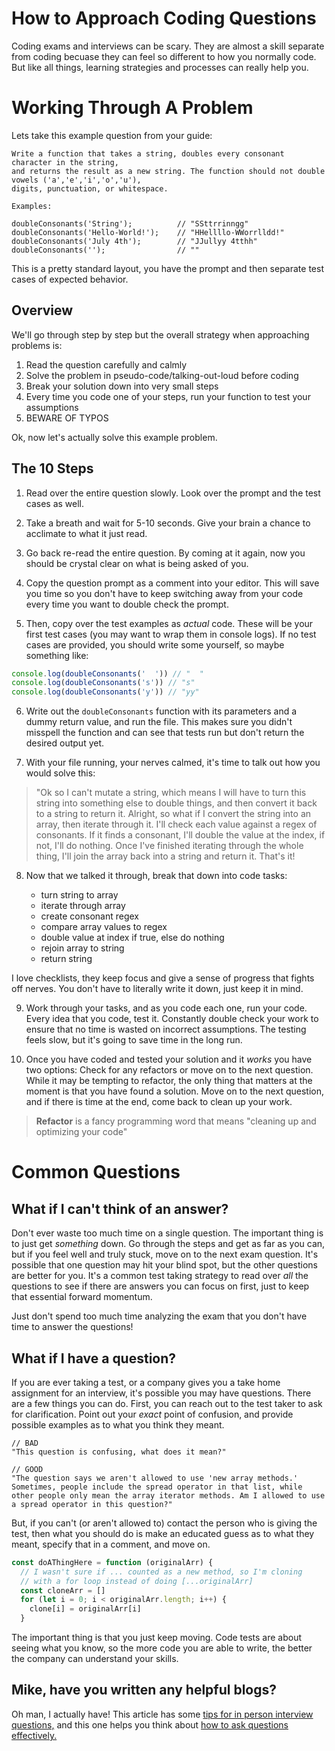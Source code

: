 # How to Approach Coding Questions
Coding exams and interviews can be scary. They are almost a skill separate from coding becuase they can feel so different to how you normally code. But like all things, learning strategies and processes can really help you.

# Working Through A Problem
Lets take this example question from your guide:

```plaintext
Write a function that takes a string, doubles every consonant character in the string, 
and returns the result as a new string. The function should not double vowels ('a','e','i','o','u'),
digits, punctuation, or whitespace.

Examples:

doubleConsonants('String');          // "SSttrrinngg"
doubleConsonants('Hello-World!');    // "HHellllo-WWorrlldd!"
doubleConsonants('July 4th');        // "JJullyy 4tthh"
doubleConsonants('');                // ""
```

This is a pretty standard layout, you have the prompt and then separate test cases of expected behavior.

## Overview
We'll go through step by step but the overall strategy when approaching problems is:
1. Read the question carefully and calmly
2. Solve the problem in pseudo-code/talking-out-loud before coding
3. Break your solution down into very small steps
4. Every time you code one of your steps, run your function to test your assumptions
5. BEWARE OF TYPOS

Ok, now let's actually solve this example problem.

## The 10 Steps
1. Read over the entire question slowly. Look over the prompt and the test cases as well.

2. Take a breath and wait for 5-10 seconds. Give your brain a chance to acclimate to what it just read.

3. Go back re-read the entire question. By coming at it again, now you should be crystal clear on what is being asked of you.

4. Copy the question prompt as a comment into your editor. This will save you time so you don't have to keep switching away from your code every time you want to double check the prompt.

5. Then, copy over the test examples as *actual* code. These will be your first test cases (you may want to wrap them in console logs). If no test cases are provided, you should write some yourself, so maybe something like:

```js
console.log(doubleConsonants('  ')) // "  "
console.log(doubleConsonants('s')) // "s"
console.log(doubleConsonants('y')) // "yy"
```

6. Write out the `doubleConsonants` function with its parameters and a dummy return value, and run the file. This makes sure you didn't misspell the function and can see that tests run but don't return the desired output yet.

7. With your file running, your nerves calmed, it's time to talk out how you would solve this:

> "Ok so I can't mutate a string, which means I will have to turn this string into something else to double things, and then convert it back to a string to return it. Alright, so what if I convert the string into an array, then iterate through it. I'll check each value against a regex of consonants. If it finds a consonant, I'll double the value at the index, if not, I'll do nothing. Once I've finished iterating through the whole thing, I'll join the array back into a string and return it. That's it!

8. Now that we talked it through, break that down into code tasks:

    - turn string to array
    - iterate through array
    - create consonant regex
    - compare array values to regex
    - double value at index if true, else do nothing
    - rejoin array to string
    - return string

I love checklists, they keep focus and give a sense of progress that fights off nerves. You don't have to literally write it down, just keep it in mind.

9. Work through your tasks, and as you code each one, run your code. Every idea that you code, test it. Constantly double check your work to ensure that no time is wasted on incorrect assumptions. The testing feels slow, but it's going to save time in the long run.

10.  Once you have coded and tested your solution and it *works* you have two options: Check for any refactors or move on to the next question. While it may be tempting to refactor, the only thing that matters at the moment is that you have found a solution. Move on to the next question, and if there is time at the end, come back to clean up your work.
> **Refactor** is a fancy programming word that means "cleaning up and optimizing your code"

# Common Questions
## What if I can't think of an answer?
Don't ever waste too much time on a single question. The important thing is to just get *something* down. Go through the steps and get as far as you can, but if you feel well and truly stuck, move on to the next exam question. It's possible that one question may hit your blind spot, but the other questions are better for you. It's a common test taking strategy to read over *all* the questions to see if there are answers you can focus on first, just to keep that essential forward momentum.

Just don't spend too much time analyzing the exam that you don't have time to answer the questions!

## What if I have a question?
If you are ever taking a test, or a company gives you a take home assignment for an interview, it's possible you may have questions. There are a few things you can do. First, you can reach out to the test taker to ask for clarification. Point out your *exact* point of confusion, and provide possible examples as to what you think they meant.

```plaintext
// BAD
"This question is confusing, what does it mean?"

// GOOD
"The question says we aren't allowed to use 'new array methods.' Sometimes, people include the spread operator in that list, while other people only mean the array iterator methods. Am I allowed to use a spread operator in this question?"
```

But, if you can't (or aren't allowed to) contact the person who is giving the test, then what you should do is make an educated guess as to what they meant, specify that in a comment, and move on.

```js
const doAThingHere = function (originalArr) {
  // I wasn't sure if ... counted as a new method, so I'm cloning
  // with a for loop instead of doing [...originalArr]
  const cloneArr = []
  for (let i = 0; i < originalArr.length; i++) {
    clone[i] = originalArr[i]
  }
```
The important thing is that you just keep moving. Code tests are about seeing what you know, so the more code you are able to write, the better the company can understand your skills.

## Mike, have you written any helpful blogs?
Oh man, I actually have! This article has some [tips for in person interview questions,](https://levelup.gitconnected.com/some-non-code-tips-for-coding-interviews-e0c9423ec76d?sk=9906e4507d86aed62c081113bfd101c0)
and this one helps you think about [how to ask questions effectively.](https://medium.com/the-marcy-lab-school/how-to-ask-questions-as-a-jr-dev-236207de3d55)
